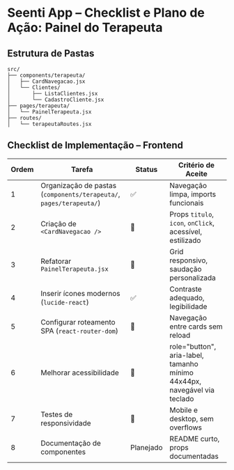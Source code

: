 # Seenti App – Checklist e Plano de Ação: Painel do Terapeuta

## Estrutura de Pastas
```
src/
├── components/terapeuta/
│   ├── CardNavegacao.jsx
│   └── Clientes/
│       ├── ListaClientes.jsx
│       └── CadastroCliente.jsx
├── pages/terapeuta/
│   └── PainelTerapeuta.jsx
├── routes/
│   └── terapeutaRoutes.jsx
```
## Checklist de Implementação – Frontend

| Ordem | Tarefa | Status | Critério de Aceite |
|-------|-------|--------|------------------|
| 1 | Organização de pastas (`components/terapeuta/`, `pages/terapeuta/`) | ✅ | Navegação limpa, imports funcionais |
| 2 | Criação de `<CardNavegacao />` | 🚧 | Props `titulo`, `icon`, `onClick`, acessível, estilizado |
| 3 | Refatorar `PainelTerapeuta.jsx` | 🚧 | Grid responsivo, saudação personalizada |
| 4 | Inserir ícones modernos (`lucide-react`) | ✅ | Contraste adequado, legibilidade |
| 5 | Configurar roteamento SPA (`react-router-dom`) | 🚧 | Navegação entre cards sem reload |
| 6 | Melhorar acessibilidade | 🚧 | role="button", aria-label, tamanho mínimo 44x44px, navegável via teclado |
| 7 | Testes de responsividade | 🔄 | Mobile e desktop, sem overflows |
| 8 | Documentação de componentes | Planejado | README curto, props documentadas |
